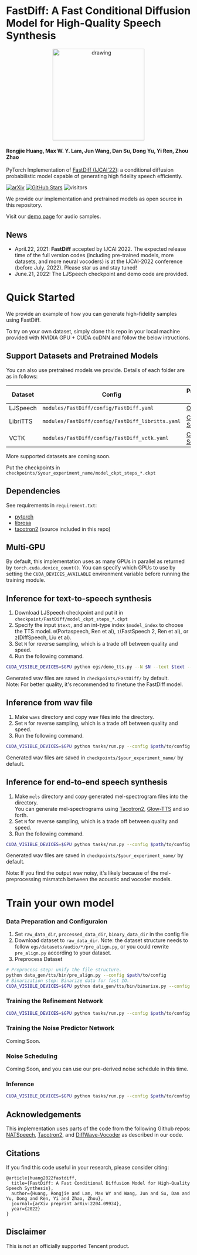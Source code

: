 # FastDiff: A Fast Conditional Diffusion Model for High-Quality Speech Synthesis

<div align=center> <img src="assets/Demo.gif" alt="drawing" style="width:250px; "/> </div>


#### Rongjie Huang, Max W. Y. Lam, Jun Wang, Dan Su, Dong Yu, Yi Ren, Zhou Zhao

PyTorch Implementation of [FastDiff (IJCAI'22)](https://arxiv.org/abs/2204.09934): a conditional diffusion probabilistic model capable of generating high fidelity speech efficiently.

[![arXiv](https://img.shields.io/badge/arXiv-Paper-<COLOR>.svg)](https://arxiv.org/abs/2204.09934)
[![GitHub Stars](https://img.shields.io/github/stars/Rongjiehuang/FastDiff?style=social)](https://github.com/Rongjiehuang/FastDiff)
![visitors](https://visitor-badge.glitch.me/badge?page_id=Rongjiehuang/FastDiff)

We provide our implementation and pretrained models as open source in this repository.

Visit our [demo page](https://fastdiff.github.io/) for audio samples.

## News
- April.22, 2021: **FastDiff** accepted by IJCAI 2022. The expected release time of the full version codes (including pre-trained models, more datasets, and more neural vocoders) is at the IJCAI-2022 conference (before July. 2022). Please star us and stay tuned!
- June.21, 2022: The LJSpeech checkpoint and demo code are provided.


# Quick Started
We provide an example of how you can generate high-fidelity samples using FastDiff.

To try on your own dataset, simply clone this repo in your local machine provided with NVIDIA GPU + CUDA cuDNN and follow the below intructions.

## Support Datasets and Pretrained Models

You can also use pretrained models we provide.
Details of each folder are as in follows:

| Dataset                                   | Config                                         | Pretrained Model | 
|-------------------------------------------|------------------------------------------------|------------------|
| LJSpeech                                  | `modules/FastDiff/config/FastDiff.yaml`          | [OneDrive](https://zjueducn-my.sharepoint.com/:f:/g/personal/rongjiehuang_zju_edu_cn/Epia7La6O7FHsKPTHZXZpoMBF7PoDcjWeKgC-7jtpVkCOQ?e=BF0nOF)     |
| LibriTTS                                  | `modules/FastDiff/config/FastDiff_libritts.yaml` | [Coming  Soon]() |
| VCTK                                      | `modules/FastDiff/config/FastDiff_vctk.yaml`     | [Coming  Soon]() |

More supported datasets are coming soon.

Put the checkpoints in `checkpoints/$your_experiment_name/model_ckpt_steps_*.ckpt`

## Dependencies
See requirements in `requirement.txt`:
- [pytorch](https://github.com/pytorch/pytorch)
- [librosa](https://github.com/librosa/librosa)
- [tacotron2](https://github.com/NVIDIA/tacotron2) (source included in this repo)

## Multi-GPU
By default, this implementation uses as many GPUs in parallel as returned by `torch.cuda.device_count()`. 
You can specify which GPUs to use by setting the `CUDA_DEVICES_AVAILABLE` environment variable before running the training module.

## Inference for text-to-speech synthesis
1. Download LJSpeech checkpoint and put it in `checkpoint/FastDiff/model_ckpt_steps_*.ckpt `
2. Specify the input `$text`, and an int-type index `$model_index` to choose the TTS model. `0`(Portaspeech, Ren et al), `1`(FastSpeech 2, Ren et al), or `2`(DiffSpeech, Liu et al).
3. Set `N` for reverse sampling, which is a trade off between quality and speed. 
4. Run the following command.
```bash
CUDA_VISIBLE_DEVICES=$GPU python egs/demo_tts.py --N $N --text $text --model $model_index 
```
Generated wav files are saved in `checkpoints/FastDiff/` by default.<br>
Note: For better quality, it's recommended to finetune the FastDiff model.

## Inference from wav file
1. Make `wavs` directory and copy wav files into the directory.
2. Set `N` for reverse sampling, which is a trade off between quality and speed. 
3. Run the following command.
```bash
CUDA_VISIBLE_DEVICES=$GPU python tasks/run.py --config $path/to/config  --exp_name $your_experiment_name --infer --hparams='test_input_dir=wavs,N=$N'
```

Generated wav files are saved in `checkpoints/$your_experiment_name/` by default.<br>

## Inference for end-to-end speech synthesis
1. Make `mels` directory and copy generated mel-spectrogram files into the directory.<br>
You can generate mel-spectrograms using [Tacotron2](https://github.com/NVIDIA/tacotron2), 
[Glow-TTS](https://github.com/jaywalnut310/glow-tts) and so forth.
2. Set `N` for reverse sampling, which is a trade off between quality and speed. 
3. Run the following command.
```bash
CUDA_VISIBLE_DEVICES=$GPU python tasks/run.py --config $path/to/config --exp_name $your_experiment_name --infer --hparams='test_mel_dir=mels,use_wav=False,N=$N'
```
Generated wav files are saved in `checkpoints/$your_experiment_name/` by default.<br>

Note: If you find the output wav noisy, it's likely because of the mel-preprocessing mismatch between the acoustic and vocoder models.

# Train your own model

### Data Preparation and Configuraion ##
1. Set `raw_data_dir`, `processed_data_dir`, `binary_data_dir` in the config file
2. Download dataset to `raw_data_dir`. Note: the dataset structure needs to follow `egs/datasets/audio/*/pre_align.py`, or you could rewrite `pre_align.py` according to your dataset.
3. Preprocess Dataset 
```bash
# Preprocess step: unify the file structure.
python data_gen/tts/bin/pre_align.py --config $path/to/config
# Binarization step: Binarize data for fast IO.
CUDA_VISIBLE_DEVICES=$GPU python data_gen/tts/bin/binarize.py --config $path/to/config
```

### Training the Refinement Network
```bash
CUDA_VISIBLE_DEVICES=$GPU python tasks/run.py --config $path/to/config  --exp_name $your_experiment_name --reset
```

### Training the Noise Predictor Network
Coming Soon.

### Noise Scheduling
Coming Soon, and you can use our pre-derived noise schedule in this time.

### Inference

```bash
CUDA_VISIBLE_DEVICES=$GPU python tasks/run.py --config $path/to/config  --exp_name $your_experiment_name --infer
```


## Acknowledgements
This implementation uses parts of the code from the following Github repos:
[NATSpeech](https://github.com/NATSpeech/NATSpeech),
[Tacotron2](https://github.com/NVIDIA/tacotron2), and
[DiffWave-Vocoder](https://github.com/philsyn/DiffWave-Vocoder)
as described in our code.

## Citations ##
If you find this code useful in your research, please consider citing:
```
@article{huang2022fastdiff,
  title={FastDiff: A Fast Conditional Diffusion Model for High-Quality Speech Synthesis},
  author={Huang, Rongjie and Lam, Max WY and Wang, Jun and Su, Dan and Yu, Dong and Ren, Yi and Zhao, Zhou},
  journal={arXiv preprint arXiv:2204.09934},
  year={2022}
}
```

## Disclaimer ##
This is not an officially supported Tencent product.

